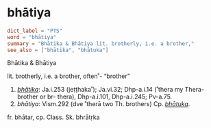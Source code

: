 # bhātiya

``` toml
dict_label = "PTS"
word = "bhātiya"
summary = "Bhātika & Bhātiya lit. brotherly, i.e. a brother,"
see_also = ["bhātika", "bhātuka"]
```

Bhātika & Bhātiya

lit. brotherly, i.e. a brother, often˚\- “brother”

1. *[bhātika](bhātika.md)*: Ja.i.253 (jeṭṭhaka˚); Ja.vi.32; Dhp\-a.i.14 (˚thera my Thera\-brother or br\- thera), Dhp\-a.i.101, Dhp\-a.i.245; Pv\-a.75.
2. *bhātiya*: Vism.292 (dve ˚therā two Th. brothers) Cp. *[bhātuka](bhātuka.md)*.

fr. bhātar, cp. Class. Sk. bhrātṛka


